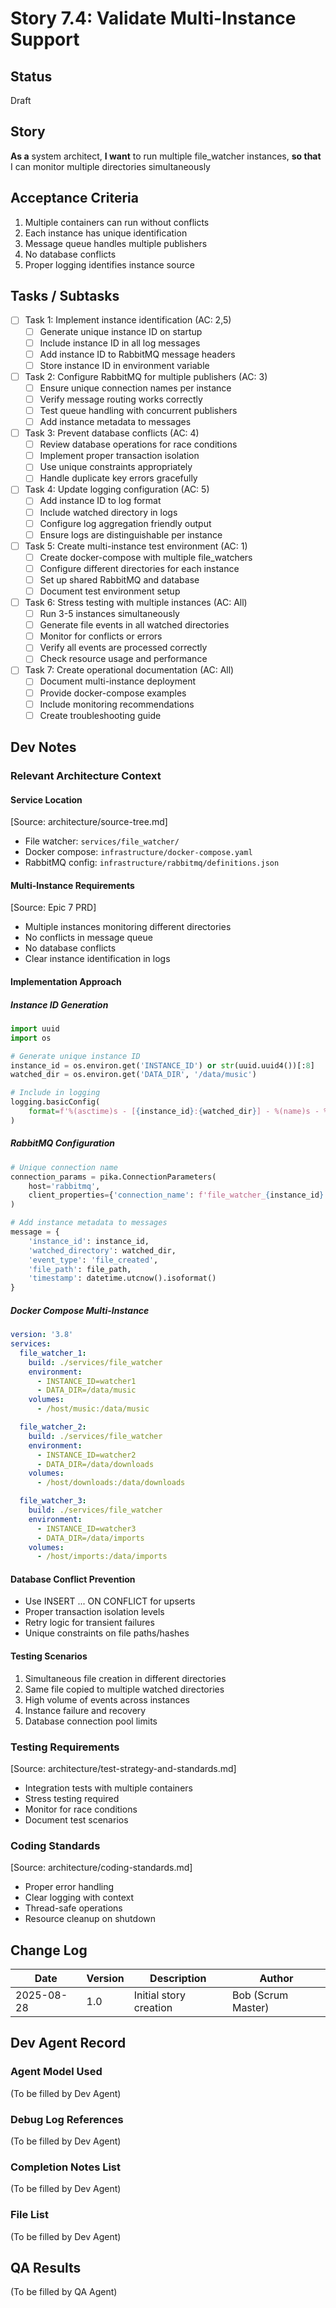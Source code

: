 # Story 7.4: Validate Multi-Instance Support

## Status
Draft

## Story
**As a** system architect,
**I want** to run multiple file_watcher instances,
**so that** I can monitor multiple directories simultaneously

## Acceptance Criteria
1. Multiple containers can run without conflicts
2. Each instance has unique identification
3. Message queue handles multiple publishers
4. No database conflicts
5. Proper logging identifies instance source

## Tasks / Subtasks
- [ ] Task 1: Implement instance identification (AC: 2,5)
  - [ ] Generate unique instance ID on startup
  - [ ] Include instance ID in all log messages
  - [ ] Add instance ID to RabbitMQ message headers
  - [ ] Store instance ID in environment variable

- [ ] Task 2: Configure RabbitMQ for multiple publishers (AC: 3)
  - [ ] Ensure unique connection names per instance
  - [ ] Verify message routing works correctly
  - [ ] Test queue handling with concurrent publishers
  - [ ] Add instance metadata to messages

- [ ] Task 3: Prevent database conflicts (AC: 4)
  - [ ] Review database operations for race conditions
  - [ ] Implement proper transaction isolation
  - [ ] Use unique constraints appropriately
  - [ ] Handle duplicate key errors gracefully

- [ ] Task 4: Update logging configuration (AC: 5)
  - [ ] Add instance ID to log format
  - [ ] Include watched directory in logs
  - [ ] Configure log aggregation friendly output
  - [ ] Ensure logs are distinguishable per instance

- [ ] Task 5: Create multi-instance test environment (AC: 1)
  - [ ] Create docker-compose with multiple file_watchers
  - [ ] Configure different directories for each instance
  - [ ] Set up shared RabbitMQ and database
  - [ ] Document test environment setup

- [ ] Task 6: Stress testing with multiple instances (AC: All)
  - [ ] Run 3-5 instances simultaneously
  - [ ] Generate file events in all watched directories
  - [ ] Monitor for conflicts or errors
  - [ ] Verify all events are processed correctly
  - [ ] Check resource usage and performance

- [ ] Task 7: Create operational documentation (AC: All)
  - [ ] Document multi-instance deployment
  - [ ] Provide docker-compose examples
  - [ ] Include monitoring recommendations
  - [ ] Create troubleshooting guide

## Dev Notes

### Relevant Architecture Context

#### Service Location
[Source: architecture/source-tree.md]
- File watcher: `services/file_watcher/`
- Docker compose: `infrastructure/docker-compose.yaml`
- RabbitMQ config: `infrastructure/rabbitmq/definitions.json`

#### Multi-Instance Requirements
[Source: Epic 7 PRD]
- Multiple instances monitoring different directories
- No conflicts in message queue
- No database conflicts
- Clear instance identification in logs

#### Implementation Approach

##### Instance ID Generation
```python
import uuid
import os

# Generate unique instance ID
instance_id = os.environ.get('INSTANCE_ID') or str(uuid.uuid4())[:8]
watched_dir = os.environ.get('DATA_DIR', '/data/music')

# Include in logging
logging.basicConfig(
    format=f'%(asctime)s - [{instance_id}:{watched_dir}] - %(name)s - %(levelname)s - %(message)s'
)
```

##### RabbitMQ Configuration
```python
# Unique connection name
connection_params = pika.ConnectionParameters(
    host='rabbitmq',
    client_properties={'connection_name': f'file_watcher_{instance_id}'}
)

# Add instance metadata to messages
message = {
    'instance_id': instance_id,
    'watched_directory': watched_dir,
    'event_type': 'file_created',
    'file_path': file_path,
    'timestamp': datetime.utcnow().isoformat()
}
```

##### Docker Compose Multi-Instance
```yaml
version: '3.8'
services:
  file_watcher_1:
    build: ./services/file_watcher
    environment:
      - INSTANCE_ID=watcher1
      - DATA_DIR=/data/music
    volumes:
      - /host/music:/data/music

  file_watcher_2:
    build: ./services/file_watcher
    environment:
      - INSTANCE_ID=watcher2
      - DATA_DIR=/data/downloads
    volumes:
      - /host/downloads:/data/downloads

  file_watcher_3:
    build: ./services/file_watcher
    environment:
      - INSTANCE_ID=watcher3
      - DATA_DIR=/data/imports
    volumes:
      - /host/imports:/data/imports
```

#### Database Conflict Prevention
- Use INSERT ... ON CONFLICT for upserts
- Proper transaction isolation levels
- Retry logic for transient failures
- Unique constraints on file paths/hashes

#### Testing Scenarios
1. Simultaneous file creation in different directories
2. Same file copied to multiple watched directories
3. High volume of events across instances
4. Instance failure and recovery
5. Database connection pool limits

### Testing Requirements
[Source: architecture/test-strategy-and-standards.md]
- Integration tests with multiple containers
- Stress testing required
- Monitor for race conditions
- Document test scenarios

### Coding Standards
[Source: architecture/coding-standards.md]
- Proper error handling
- Clear logging with context
- Thread-safe operations
- Resource cleanup on shutdown

## Change Log
| Date | Version | Description | Author |
|------|---------|-------------|--------|
| 2025-08-28 | 1.0 | Initial story creation | Bob (Scrum Master) |

## Dev Agent Record

### Agent Model Used
(To be filled by Dev Agent)

### Debug Log References
(To be filled by Dev Agent)

### Completion Notes List
(To be filled by Dev Agent)

### File List
(To be filled by Dev Agent)

## QA Results
(To be filled by QA Agent)
